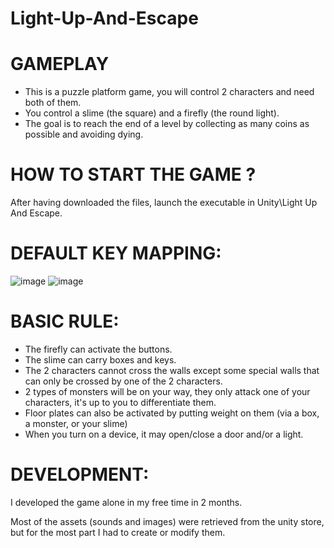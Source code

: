 # Light-Up-And-Escape

# GAMEPLAY

- This is a puzzle platform game, you will control 2 characters and need both of them.
- You control a slime (the square) and a firefly (the round light).
- The goal is to reach the end of a level by collecting as many coins as possible and avoiding dying.

# HOW TO START THE GAME ?

After having downloaded the files, launch the executable in Unity\Light Up And Escape.

# DEFAULT KEY MAPPING:

![image](https://user-images.githubusercontent.com/47974387/201927571-a45cc861-1181-4378-8b64-388b94d5c0c2.png)
![image](https://user-images.githubusercontent.com/47974387/201927646-0208152c-7923-4fb3-8314-b60f3cb229a7.png)

# BASIC RULE:

- The firefly can activate the buttons.
- The slime can carry boxes and keys.
- The 2 characters cannot cross the walls except some special walls that can only be crossed by one of the 2 characters.
- 2 types of monsters will be on your way, they only attack one of your characters, it's up to you to differentiate them.
- Floor plates can also be activated by putting weight on them (via a box, a monster, or your slime)
- When you turn on a device, it may open/close a door and/or a light.

# DEVELOPMENT:

I developed the game alone in my free time in 2 months.

Most of the assets (sounds and images) were retrieved from the unity store, but for the most part I had to create or modify them.
